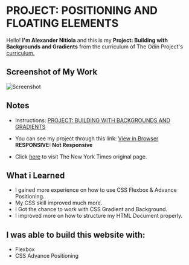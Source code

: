 # PROJECT: POSITIONING AND FLOATING ELEMENTS
Hello! **I'm Alexander Nitiola** and this is my **Project: Building with Backgrounds and Gradients** from the 
curriculum of The Odin Project's [curriculum.](https://www.theodinproject.com/courses?ref=homenav)

## Screenshot of My Work
![Screenshot](assets/images/apple_clone.jpg)

## Notes
- Instructions: [PROJECT: BUILDING WITH BACKGROUNDS AND GRADIENTS](https://theodinproject.com/courses/html-and-css/lessons/building-with-backgrounds-and-gradients)

- You can see my project through this link: [View in Browser](https://thecre8tor.github.io/apple_old_website/)  
**RESPONSIVE: 
Not Responsive**

- Click [here](https://web.archive.org/web/20140301004610/http://www.apple.com/) to visit The New York Times original page.

## What i Learned
* I gained more experience on how to use CSS Flexbox & Advance Positioning.
* My CSS skill improved much more.
* I Got the chance to work with CSS Gradient and Background.
* I improved more on how to structure my HTML Document properly.

## I was able to build this website with:
* Flexbox
* CSS Advance Positioning
